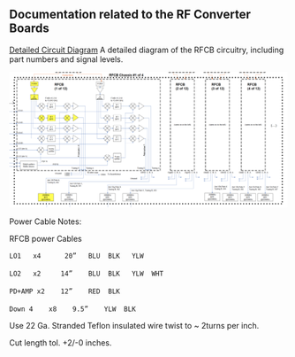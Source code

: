 ## Documentation related to the RF Converter Boards ##

[Detailed Circuit Diagram](Down%20Converter.pdf) A detailed diagram of the RFCB circuitry, including part numbers and signal levels.

![RFCB Schematic Zoom](/RFCB/RFCB_Schem_Zoom.png)


Power Cable Notes:

RFCB power Cables

	LO1   x4      20”   BLU  BLK   YLW

	LO2   x2     14”    BLU  BLK   YLW  WHT

	PD+AMP x2    12”    RED  BLK

	Down 4    x8    9.5”    YLW  BLK

Use 22 Ga. Stranded Teflon insulated wire twist to ~ 2turns per inch.

Cut length tol. +2/-0 inches.
